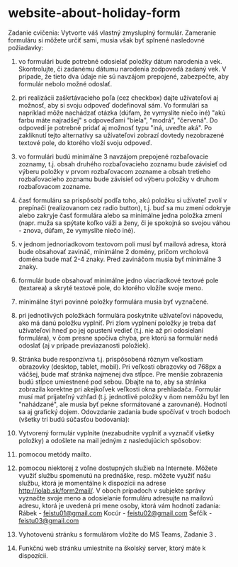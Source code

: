 # website-about-holiday-form
 
Zadanie cvičenia:
Vytvorte váš vlastný zmysluplný formulár. Zameranie formuláru si môžete určiť sami, musia však byť splnené nasledovné požiadavky:
1.	vo formulári bude potrebné odosielať položky dátum narodenia a vek. Skontrolujte, či zadanému dátumu narodenia zodpovedá zadaný vek. V prípade, že tieto dva údaje nie sú navzájom prepojené, zabezpečte, aby formulár nebolo možné odoslať.

2.	pri realizácii zaškrtávacieho poľa (cez checkbox) dajte užívateľovi aj možnosť, aby si svoju odpoveď dodefinoval sám.
 Vo formulári sa napríklad môže nachádzať otázka (dúfam, že vymyslíte niečo iné) "akú farbu máte najradšej" s odpoveďami "biela", "modrá", "červená". Do odpovedí je potrebné pridať aj možnosť typu "iná, uveďte aká". Po zakliknutí tejto alternatívy sa užívateľovi zobrazí dovtedy nezobrazené textové pole, do ktorého vloží svoju odpoveď.

3.	vo formulári budú minimálne 3 navzájom prepojené rozbaľovacie zoznamy, t.j. obsah druhého rozbaľovacieho zoznamu bude závisieť od výberu položky v prvom rozbaľovacom zozname a obsah tretieho rozbaľovacieho zoznamu bude závisieť od výberu položky v druhom rozbaľovacom zozname.

4.	časť formuláru sa prispôsobí podľa toho, akú položku si užívateľ zvolí v prepínači (realizovanom cez radio button), t.j. buď sa mu zmení odokryje alebo zakryje časť formulára alebo sa minimálne jedna položka zmení (napr. muža sa spýtate koľko váži a ženy, či je spokojná so svojou váhou - znova, dúfam, že vymyslíte niečo iné).

5.	v jednom jednoriadkovom textovom poli musí byť mailová adresa, ktorá bude obsahovať zavináč, minimálne 2 domény, pričom vrcholová doména bude mať 2-4 znaky. Pred zavináčom musia byť minimálne 3 znaky.

6.	formulár bude obsahovať minimálne jedno viacriadkové textové pole (textarea) a skryté textové pole, do ktorého vložíte svoje meno.

7.	minimálne štyri povinné položky formulára musia byť vyznačené.

8.	pri jednotlivých položkách formulára poskytnite užívateľovi nápovedu, ako má danú položku vyplniť. Pri zlom vyplnení položky je treba dať užívateľovi hneď po jej opustení vedieť (t.j. nie až pri odosielaní formulára), v čom presne spočíva chyba, pre ktorú sa formulár nedá odoslať (aj v prípade previazanosti položiek).


9.	Stránka bude responzívna t.j. prispôsobená rôznym veľkostiam obrazovky (desktop, tablet, mobil). Pri veľkosti obrazovky od 768px a väčšej, bude mať stránka najmenej dva stĺpce. Pre menšie zobrazenia budú stĺpce umiestnené pod sebou. Dbajte na to, aby sa stránka zobrazila korektne pri akejkoľvek veľkosti okna prehliadača.
Formulár musí mať prijateľný vzhľad (t.j. jednotlivé položky v ňom nemôžu byť len "nahádzané", ale musia byť pekne sformátované a zarovnané). Hodnotí sa aj grafický dojem.
Odovzdanie zadania bude spočívať v troch bodoch (všetky tri budú súčasťou bodovania):
1.	Vytvorený formulár vyplníte (nezabudnite vyplniť a vyznačiť všetky položky) a odošlete na mail jedným z nasledujúcich spôsobov:
1.	pomocou metódy mailto.
2.	pomocou niektorej z voľne dostupných služieb na Internete. Môžete využiť službu spomenutú na prednáške, resp. môžete využiť našu službu, ktorá je momentálne k dispozícii na adrese http://iolab.sk/form2mail/.
V oboch prípadoch v subjekte správy vyznačte svoje meno a odosielanie formuláru adresujte na mailovú adresu, ktorá je uvedená pri mene osoby, ktorá vám hodnotí zadania:
Rábek		- feistu01@gmail.com
Kocúr 		- feistu02@gmail.com
Šefčík		- feistu03@gmail.com
2.	Vyhotovenú stránku s formulárom vložíte do MS Teams, Zadanie 3 .

3.	Funkčnú web stránku umiestnite na školský server, ktorý máte k dispozícii.

